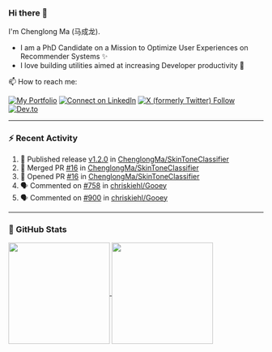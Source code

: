 ### Hi there 👋

I'm Chenglong Ma (马成龙). 

* I am a PhD Candidate on a Mission to Optimize User Experiences on Recommender Systems ✨
* I love building utilities aimed at increasing Developer productivity 💪 

📫 How to reach me:

[![My Portfolio](https://img.shields.io/badge/Visit_me_at-https://chenglongma.com-blue)](https://chenglongma.com)
[![Connect on LinkedIn](https://img.shields.io/badge/--linkedin?label=LinkedIn&logo=LinkedIn&style=social)](https://www.linkedin.com/in/machenglong/)
[![X (formerly Twitter) Follow](https://img.shields.io/twitter/follow/ChenglongM)](https://twitter.com/ChenglongM)
[![Dev.to](https://img.shields.io/badge/dev.to-0A0A0A?logo=devdotto&logoColor=white)](https://dev.to/chenglongma)

---

### :zap: Recent Activity

<!--START_SECTION:activity-->
1. 🚀 Published release [v1.2.0](https://github.com/ChenglongMa/SkinToneClassifier/releases/tag/1.2.0) in [ChenglongMa/SkinToneClassifier](https://github.com/ChenglongMa/SkinToneClassifier)
2. 🎉 Merged PR [#16](https://github.com/ChenglongMa/SkinToneClassifier/pull/16) in [ChenglongMa/SkinToneClassifier](https://github.com/ChenglongMa/SkinToneClassifier)
3. 💪 Opened PR [#16](https://github.com/ChenglongMa/SkinToneClassifier/pull/16) in [ChenglongMa/SkinToneClassifier](https://github.com/ChenglongMa/SkinToneClassifier)
4. 🗣 Commented on [#758](https://github.com/chriskiehl/Gooey/issues/758#issuecomment-1914938741) in [chriskiehl/Gooey](https://github.com/chriskiehl/Gooey)
5. 🗣 Commented on [#900](https://github.com/chriskiehl/Gooey/pull/900#issuecomment-1914595208) in [chriskiehl/Gooey](https://github.com/chriskiehl/Gooey)
<!--END_SECTION:activity-->

---

### 🌱 GitHub Stats

<a href="https://github.com/ChenglongMa#-github-stats">
  <img height=200 align="center" src="https://github-readme-stats.vercel.app/api?username=ChenglongMa" />
</a>
<a href="https://github.com/ChenglongMa#-github-stats">
  <img height=200 align="center" src="https://github-readme-stats.vercel.app/api/top-langs?username=ChenglongMa&layout=compact&langs_count=8&card_width=320" />
</a>


<!--
**ChenglongMa/ChenglongMa** is a ✨ _special_ ✨ repository because its `README.md` (this file) appears on your GitHub profile.

Here are some ideas to get you started:

- 🔭 I’m currently working on ...
- 🌱 I’m currently learning ...
- 👯 I’m looking to collaborate on ...
- 🤔 I’m looking for help with ...
- 💬 Ask me about ...
- 📫 How to reach me: ...
- 😄 Pronouns: ...
- ⚡ Fun fact: ...

![Chenglong's GitHub stats](https://github-readme-stats.vercel.app/api?username=ChenglongMa&show_icons=true&count_private=true)

---

![Top Langs](https://github-readme-stats.vercel.app/api/top-langs/?username=ChenglongMa)

---
-->
